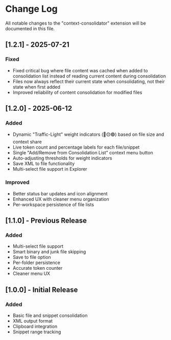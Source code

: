# Change Log

All notable changes to the "context-consolidator" extension will be documented in this file.

## [1.2.1] - 2025-07-21

### Fixed
- Fixed critical bug where file content was cached when added to consolidation list instead of reading current content during consolidation
- Files now always reflect their current state when consolidating, not their state when first added
- Improved reliability of content consolidation for modified files

## [1.2.0] - 2025-06-12

### Added
- Dynamic "Traffic-Light" weight indicators (🔴🟡🟢) based on file size and context share
- Live token count and percentage labels for each file/snippet
- Single "Add/Remove from Consolidation List" context menu button
- Auto-adjusting thresholds for weight indicators
- Save XML to file functionality
- Multi-select file support in Explorer

### Improved
- Better status bar updates and icon alignment
- Enhanced UX with cleaner menu organization
- Per-workspace persistence of file lists

## [1.1.0] - Previous Release

### Added
- Multi-select file support
- Smart binary and junk file skipping
- Save to file option
- Per-folder persistence
- Accurate token counter
- Cleaner menu UX

## [1.0.0] - Initial Release

### Added
- Basic file and snippet consolidation
- XML output format
- Clipboard integration
- Snippet range tracking